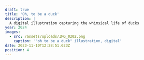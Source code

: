 ```yaml
---
draft: true
title: 'Oh, to be a duck'
description: |
  A digital illustration capturing the whimsical life of ducks
year: 2024
images:
  - src: /assets/uploads/IMG_0202.png
    caption: '"oh to be a duck" illustration, digital'
date: 2023-11-10T12:28:51.623Z
position: 4
---
```


